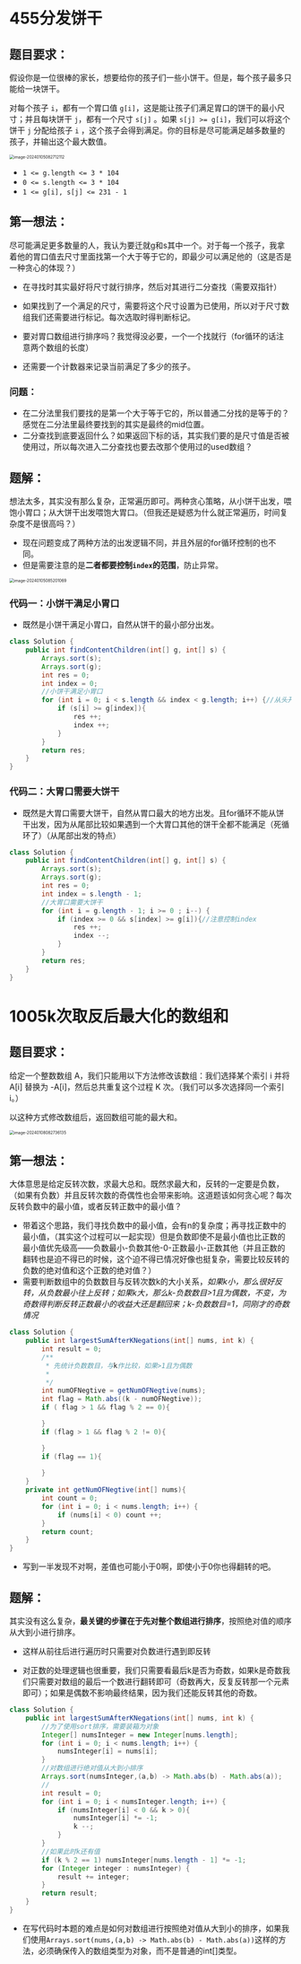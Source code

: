 # 455分发饼干

## 题目要求：

假设你是一位很棒的家长，想要给你的孩子们一些小饼干。但是，每个孩子最多只能给一块饼干。

对每个孩子 `i`，都有一个胃口值 `g[i]`，这是能让孩子们满足胃口的饼干的最小尺寸；并且每块饼干 `j`，都有一个尺寸 `s[j]` 。如果 `s[j] >= g[i]`，我们可以将这个饼干 `j` 分配给孩子 `i` ，这个孩子会得到满足。你的目标是尽可能满足越多数量的孩子，并输出这个最大数值。

<img src="../../Pic/image-20240105082712112.png" alt="image-20240105082712112" style="zoom:50%;" />

- `1 <= g.length <= 3 * 104`
- `0 <= s.length <= 3 * 104`
- `1 <= g[i], s[j] <= 231 - 1`

## 第一想法：

尽可能满足更多数量的人，我认为要迁就g和s其中一个。对于每一个孩子，我拿着他的胃口值去尺寸里面找第一个大于等于它的，即最少可以满足他的（这是否是一种贪心的体现？）

- 在寻找时其实最好将尺寸就行排序，然后对其进行二分查找（需要双指针）

- 如果找到了一个满足的尺寸，需要将这个尺寸设置为已使用，所以对于尺寸数组我们还需要进行标记。每次选取时得判断标记。

- 要对胃口数组进行排序吗？我觉得没必要，一个一个找就行（for循环的话注意两个数组的长度）

- 还需要一个计数器来记录当前满足了多少的孩子。

### 问题：
- 在二分法里我们要找的是第一个大于等于它的，所以普通二分找的是等于的？感觉在二分法里最终要找到的其实是最终的mid位置。
- 二分查找到底要返回什么？如果返回下标的话，其实我们要的是尺寸值是否被使用过，所以每次进入二分查找也要去改那个使用过的used数组？

## 题解：
想法太多，其实没有那么复杂，正常遍历即可。两种贪心策略，从小饼干出发，喂饱小胃口；从大饼干出发喂饱大胃口。（但我还是疑惑为什么就正常遍历，时间复杂度不是很高吗？）

- 现在问题变成了两种方法的出发逻辑不同，并且外层的for循环控制的也不同。
- 但是需要注意的是**二者都要控制`index`的范围**，防止异常。

<img src="../../Pic/image-20240105085201069.png" alt="image-20240105085201069" style="zoom:50%;" />

### 代码一：小饼干满足小胃口

- 既然是小饼干满足小胃口，自然从饼干的最小部分出发。

```java
class Solution {
    public int findContentChildren(int[] g, int[] s) {
        Arrays.sort(s);
        Arrays.sort(g);
        int res = 0;
        int index = 0;
        //小饼干满足小胃口
        for (int i = 0; i < s.length && index < g.length; i++) {//从头开始要防止两个数组都会超出
            if (s[i] >= g[index]){
                res ++;
                index ++;
            }
        }
        return res;
    }
}
```

### 代码二：大胃口需要大饼干

- 既然是大胃口需要大饼干，自然从胃口最大的地方出发。且for循环不能从饼干出发，因为从尾部比较如果遇到一个大胃口其他的饼干全都不能满足（死循环了）（从尾部出发的特点）

```java
class Solution {
    public int findContentChildren(int[] g, int[] s) {
        Arrays.sort(s);
        Arrays.sort(g);
        int res = 0;
        int index = s.length - 1;
        //大胃口需要大饼干
        for (int i = g.length - 1; i >= 0 ; i--) {
            if (index >= 0 && s[index] >= g[i]){//注意控制index
                res ++;
                index --;
            }
        }
        return res;
    }
}
```

# 1005k次取反后最大化的数组和

## 题目要求：

给定一个整数数组 A，我们只能用以下方法修改该数组：我们选择某个索引 i 并将 A[i] 替换为 -A[i]，然后总共重复这个过程 K 次。（我们可以多次选择同一个索引 i。）

以这种方式修改数组后，返回数组可能的最大和。

<img src="../../Pic/image-20240108082736135.png" alt="image-20240108082736135" style="zoom:50%;" />

## 第一想法：

大体意思是给定反转次数，求最大总和。既然求最大和，反转的一定要是负数，（如果有负数）并且反转次数的奇偶性也会带来影响。这道题该如何贪心呢？每次反转负数中的最小值，或者反转正数中的最小值？

- 带着这个思路，我们寻找负数中的最小值，会有n的复杂度；再寻找正数中的最小值，（其实这个过程可以一起实现）但是负数即使不是最小值也比正数的最小值优先级高——负数最小-负数其他-0-正数最小-正数其他（并且正数的翻转也是迫不得已的时候，这个迫不得已情况好像也挺复杂，需要比较反转的负数的绝对值和这个正数的绝对值？）
- 需要判断数组中的负数数目与反转次数k的大小关系，*如果k小，那么很好反转，从负数最小往上反转；如果k大，那么k-负数数目>1且为偶数，不变，为奇数得判断反转正数最小的收益大还是翻回来；k-负数数目=1，同刚才的奇数情况*

```java
class Solution {
    public int largestSumAfterKNegations(int[] nums, int k) {
        int result = 0;
        /**
         * 先统计负数数目，与k作比较，如果>1且为偶数
         *
         */
        int numOFNegtive = getNumOFNegtive(nums);
        int flag = Math.abs((k - numOFNegtive));
        if ( flag > 1 && flag % 2 == 0){

        }
        if (flag > 1 && flag % 2 != 0){

        }
        if (flag == 1){
            
        }
    }
    private int getNumOFNegtive(int[] nums){
        int count = 0;
        for (int i = 0; i < nums.length; i++) {
            if (nums[i] < 0) count ++;
        }
        return count;
    }
}
```

- 写到一半发现不对啊，差值也可能小于0啊，即使小于0你也得翻转的吧。

## 题解：

其实没有这么复杂，**最关键的步骤在于先对整个数组进行排序**，按照绝对值的顺序从大到小进行排序。

- 这样从前往后进行遍历时只需要对负数进行遇到即反转

- 对正数的处理逻辑也很重要，我们只需要看最后k是否为奇数，如果k是奇数我们只需要对数组的最后一个数进行翻转即可（奇数再大，反复反转那一个元素即可）；如果是偶数不影响最终结果，因为我们还能反转其他的奇数。

```java
class Solution {
    public int largestSumAfterKNegations(int[] nums, int k) {
        //为了使用sort排序，需要装箱为对象
        Integer[] numsInteger = new Integer[nums.length];
        for (int i = 0; i < nums.length; i++) {
            numsInteger[i] = nums[i];
        }
        //对数组进行绝对值从大到小排序
        Arrays.sort(numsInteger,(a,b) -> Math.abs(b) - Math.abs(a));
        //
        int result = 0;
        for (int i = 0; i < numsInteger.length; i++) {
            if (numsInteger[i] < 0 && k > 0){
                numsInteger[i] *= -1;
                k --;
            }
        }
        //如果此时k还有值
        if (k % 2 == 1) numsInteger[nums.length - 1] *= -1;
        for (Integer integer : numsInteger) {
            result += integer;
        }
        return result;
    }
}
```

- 在写代码时本题的难点是如何对数组进行按照绝对值从大到小的排序，如果我们使用`Arrays.sort(nums,(a,b) -> Math.abs(b) - Math.abs(a))`这样的方法，必须确保传入的数组类型为对象，而不是普通的int[]类型。
